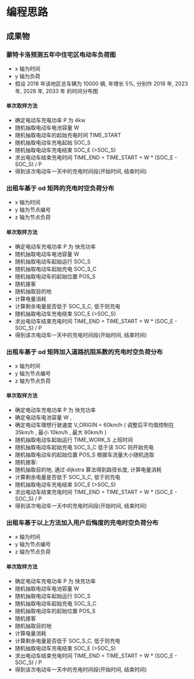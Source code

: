 # 编程思路

## 成果物

### 蒙特卡洛预测五年中住宅区电动车负荷图

- x 轴为时间
- y 轴为负荷
- 假设 2018 年该地区总车辆为 10000 辆, 年增长 5%, 分别作 2018 年, 2023 年, 2028 年, 2033 年 的时间分布图

#### 单次取样方法

- 确定电动车充电功率 P 为 4kw
- 随机抽取电动车电池容量 W
- 随机抽取电动车的起始充电时间 TIME_START
- 随机抽取电动车充电起始 SOC_S
- 随机抽取电动车充电结束 SOC_E (>SOC_S)
- 求出电动车结束充电时间 TIME_END = TIME_START + W \* (SOC_E - SOC_S) / P
- 得到该次电动车一天中的充电时间段(开始时间, 结束时间)

### 出租车基于 od 矩阵的充电时空负荷分布

- x 轴为时间
- y 轴为节点编号
- z 轴为节点负荷

#### 单次取样方法

- 确定电动车充电功率 P 为 快充功率
- 随机抽取电动车电池容量 W
- 随机抽取电动车起始运行 SOC_S
- 随机抽取电动车起始充电 SOC_S_C
- 随机抽取电动车的起始位置 POS_S
- 随机接客
- 随机抽取目的地
- 计算电量消耗
- 计算剩余电量是否低于 SOC_S_C, 低于则充电
- 随机抽取电动车充电结束 SOC_E (>SOC_S)
- 求出电动车结束充电时间 TIME_END = TIME_START + W \* (SOC_E - SOC_S) / P
- 得到该次电动车一天中的充电时间段(开始时间, 结束时间)

### 出租车基于 od 矩阵加入道路抗阻系数的充电时空负荷分布

- x 轴为时间
- y 轴为节点编号
- z 轴为节点负荷

#### 单次取样方法

- 确定电动车充电功率 P 为 快充功率
- 确定电动车电池容量 W ,
- 确定电动车理想行驶速度 V_ORIGIN = 60km/h ( 调整后平均值控制在 35km/h , 最小 10km/h , 最大 80km/h )
- 随机抽取电动车起始运行 TIME_WORK_S 上班时间
- 随机抽取电动车起始充电 SOC_S_C 低于该 SOC 则开始充电
- 随机抽取电动车的起始位置 POS_S 根据车流量大小随机选取
- 随机接客:
- 随机抽取目的地, 通过 dijkstra 算法得到路径长度, 计算电量消耗
- 计算剩余电量是否低于 SOC_S_C, 低于则充电
- 随机抽取电动车充电结束 SOC_E (>SOC_S)
- 求出电动车结束充电时间 TIME_END = TIME_START + W \* (SOC_E - SOC_S) / P
- 得到该次电动车一天中的充电时间段(开始时间, 结束时间)

### 出租车基于以上方法加入用户后悔度的充电时空负荷分布

- x 轴为时间
- y 轴为节点编号
- z 轴为节点负荷

#### 单次取样方法

- 确定电动车充电功率 P 为 快充功率
- 随机抽取电动车电池容量 W
- 随机抽取电动车起始运行 SOC_S
- 随机抽取电动车起始充电 SOC_S_C
- 随机抽取电动车的起始位置 POS_S
- 随机接客
- 随机抽取目的地
- 计算电量消耗
- 计算剩余电量是否低于 SOC_S_C, 低于则充电
- 随机抽取电动车充电结束 SOC_E (>SOC_S)
- 求出电动车结束充电时间 TIME_END = TIME_START + W \* (SOC_E - SOC_S) / P
- 得到该次电动车一天中的充电时间段(开始时间, 结束时间)
